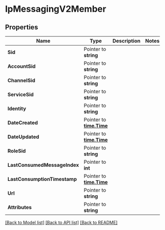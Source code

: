 # IpMessagingV2Member

## Properties

Name | Type | Description | Notes
------------ | ------------- | ------------- | -------------
**Sid** | Pointer to **string** |  |
**AccountSid** | Pointer to **string** |  |
**ChannelSid** | Pointer to **string** |  |
**ServiceSid** | Pointer to **string** |  |
**Identity** | Pointer to **string** |  |
**DateCreated** | Pointer to [**time.Time**](time.Time.md) |  |
**DateUpdated** | Pointer to [**time.Time**](time.Time.md) |  |
**RoleSid** | Pointer to **string** |  |
**LastConsumedMessageIndex** | Pointer to **int** |  |
**LastConsumptionTimestamp** | Pointer to [**time.Time**](time.Time.md) |  |
**Url** | Pointer to **string** |  |
**Attributes** | Pointer to **string** |  |

[[Back to Model list]](../README.md#documentation-for-models) [[Back to API list]](../README.md#documentation-for-api-endpoints) [[Back to README]](../README.md)


